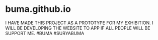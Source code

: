 # buma.github.io
I HAVE MADE THIS PROJECT AS A PROTOTYPE FOR MY EXHIBITION.
I WILL BE DEVELOPING THE WEBSITE TO APP IF ALL PEOPLE WILL BE SUPPORT ME.
#BUMA #SURYABUMA
